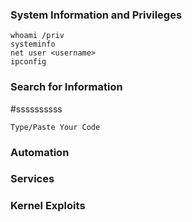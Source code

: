 ### System Information and Privileges

```
whoami /priv
systeminfo
net user <username>
ipconfig
```

### Search for Information
#ssssssssss
```
Type/Paste Your Code
```
### Automation

### Services

### Kernel Exploits
